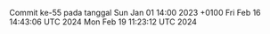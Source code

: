 Commit ke-55 pada tanggal Sun Jan 01 14:00 2023 +0100
Fri Feb 16 14:43:06 UTC 2024
Mon Feb 19 11:23:12 UTC 2024
